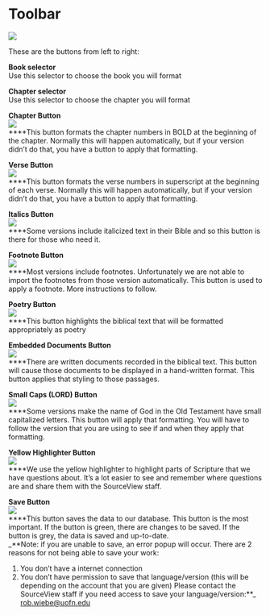 # Toolbar

![](https://lh5.googleusercontent.com/vC9u1PigTk8elbWMSkVbDhVByN6-YFkMdIoQYmMkugszpGCx0jyVaqHSN8die0cnCuLYiJZ6DOLy6PY8YjnxwfhWFKATqPrNoWkco-dPFHOiQzD3UxK8LoZkhQJ4mFsw16SDV11y)

These are the buttons from left to right:

**Book selector**  
Use this selector to choose the book you will format

**Chapter selector**  
Use this selector to choose the chapter you will format

**Chapter Button**  
![](https://lh3.googleusercontent.com/Ry3B87kAXozR6qwVCB6NUb-XIuEgkRrAji1s6Q0Qr1qOfxqIwOJN0cES_o59qPk1efBM3zVbNLJyYTBCPKTfHVi53PZFomx-mREYrAd3g92z4v10P7bY8b_pibV74YXn-c1VxDge)  
****This button formats the chapter numbers in BOLD at the beginning of the chapter. Normally this will happen automatically, but if your version didn’t do that, you have a button to apply that formatting.

**Verse Button**  
![](https://lh3.googleusercontent.com/pcHwDRkyyWziWnYTCf5Ka8CGvWwvRMkT2aiWOnKaS1cnxKYv4wm86-WQKbdBNOnClKJQWorCDGM-2r65AHynrSOwxZmZagFVbpC7eDCBMzncU9acKR98Hht4AifF3_dwm3Oz4P-J)  
****This button formats the verse numbers in superscript at the beginning of each verse. Normally this will happen automatically, but if your version didn’t do that, you have a button to apply that formatting.

**Italics Button**  
![](https://lh6.googleusercontent.com/inhkIXVZ2u6ZAglM7wkF0JrQCbCEgHB_GwSPi5q4op-TvzKytTakwTkD8kqO4MoTMvkYNDRuCvE41XChdSMKHjmfqoCiLiVfHfpY7uk2AKmDtg10HvdBadjw-PkpPxID7cWOPqcd)  
****Some versions include italicized text in their Bible and so this button is there for those who need it.

**Footnote Button**  
![](https://lh5.googleusercontent.com/gXgZr-lZ62BVDvtmsdwpDEZ_bDt5sOxU1glkrgFzBaY7uEiUfRhNP1v8U-H7UVDj2IQ42-V8mXHL9uawbIZUMP4gd4QPuPMd-9L3E7vLzRtbdc0we6VfWStv4YoAkeiwioEPoon-)  
****Most versions include footnotes. Unfortunately we are not able to import the footnotes from those version automatically. This button is used to apply a footnote. More instructions to follow.

**Poetry Button**  
![](https://lh6.googleusercontent.com/AVX7_CeoarCEeKHohCpDFg8ZdMek2peJgwd7OLogMq7mNMcLPiQvIbB1682JCOUS2nK8owMMbAyp1Ms0D-pXEGywQfh3jJzES0y2mfKHuvtyK5NFP5CYKZP5VZRUROySEIXlmUnr)  
****This button highlights the biblical text that will be formatted appropriately as poetry

**Embedded Documents Button**  
![](https://lh4.googleusercontent.com/KXeCGWQtnWvt5Jqr3wS3UOEnwK_hpP4ruq6bWu7ph6jdUC01ecUitq7hfeX5_0YStnUm3Gw8K1zqmLmzUx9JvL_WhzCi5OClkomvxkvW2g4bMuqUkSI1BpFmW8GoeHsRljx1Qzin)  
****There are written documents recorded in the biblical text. This button will cause those documents to be displayed in a hand-written format. This button applies that styling to those passages.

**Small Caps \(LORD\) Button**  
![](https://lh5.googleusercontent.com/NOTKOJ2pt9Mm4_I1Z6NLorkxG8Wx-_ZCPWjseoatrqvl5McOTOu0tzmDV1uOZEzJdtTvQIitfpjma6cGlK6P5pQDCfw05XMT87K2XtFhDMKTyp06Vd6xGJlErNSIi6iAVh6W1Quz)  
****Some versions make the name of God in the Old Testament have small capitalized letters. This button will apply that formatting. You will have to follow the version that you are using to see if and when they apply that formatting.

**Yellow Highlighter Button**  
![](https://lh6.googleusercontent.com/p595ycrmMizMx4D_qfIv6HY2ApAza4VF_OVUVidm2140RyPQ5mCSauARzbNIBWXlUliVkUae070KqeFGkCmb6f5xukaENnD6NNjHoIhtC_LyB0pNIV9KAuTqKu0f3b-_j4fkDAC8)  
****We use the yellow highlighter to highlight parts of Scripture that we have questions about. It’s a lot easier to see and remember where questions are and share them with the SourceView staff.

**Save Button**  
![](https://lh3.googleusercontent.com/VoRe6DKVt8QL2zgJOukBE-o-sm94Nm93MIjIHrHo_ZVKimmZXsjv80bXMoj0O7cDnvq8Fw06YK6Vprn22-yXSvWPG7iTarFPW3AJRdUJ89v3lgBSxJK0Gqk639YdaBP28Jb_-qQH)  
****This button saves the data to our database. This button is the most important. If the button is green, there are changes to be saved. If the button is grey, the data is saved and up-to-date.  
_**Note: if you are unable to save, an error popup will occur. There are 2 reasons for not being able to save your work:  
1. You don’t have a internet connection  
2. You don’t have permission to save that language/version \(this will be depending on the account that you are given\) Please contact the SourceView staff if you need access to save your language/version:**_ rob.wiebe@uofn.edu

